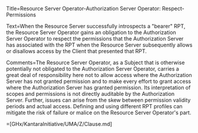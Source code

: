 Title=Resource Server Operator-Authorization Server Operator: Respect-Permissions

Text=When the Resource Server successfully introspects a "bearer" RPT, the Resource Server Operator gains an obligation to the Authorization Server Operator to respect the permissions that the Authorization Server has associated with the RPT when the Resource Server subsequently allows or disallows access by the Client that presented that RPT.

Comments=The Resource Server Operator, as a Subject that is otherwise potentially not obligated to the Authorization Server Operator, carries a great deal of responsibility here not to allow access where the Authorization Server has not granted permission and to make every effort to grant access where the Authorization Server has granted permission. Its interpretation of scopes and permissions is not directly auditable by the Authorization Server. Further, issues can arise from the skew between permission validity periods and actual access. Defining and using different RPT profiles can mitigate the risk of failure or malice on the Resource Server Operator's part.

=[GHx/KantaraInitiative/UMA/Z/Clause.md]
